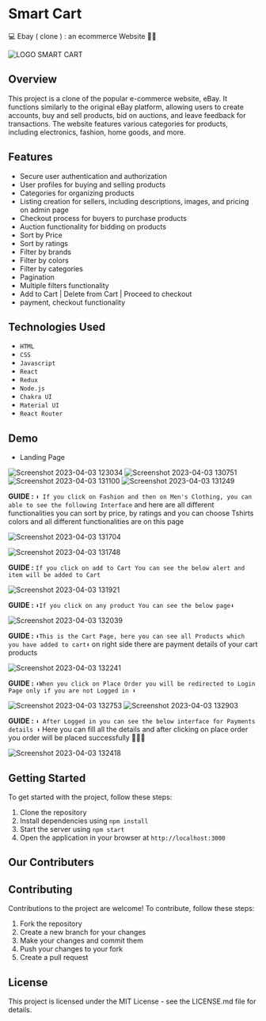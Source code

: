                           
# Smart Cart  
💻 Ebay ( clone ) : an ecommerce Website 🚀🎯

![LOGO SMART CART](https://user-images.githubusercontent.com/110609653/229433784-c119f184-e956-486c-b246-0f7c7bc83aa2.jpg)


## Overview

This project is a clone of the popular e-commerce website, eBay. It functions similarly to the original eBay platform, allowing users to create accounts, buy and sell products, bid on auctions, and leave feedback for transactions. The website features various categories for products, including electronics, fashion, home goods, and more.

## Features

- Secure user authentication and authorization
- User profiles for buying and selling products
- Categories for organizing products
- Listing creation for sellers, including descriptions, images, and pricing on admin page
- Checkout process for buyers to purchase products
- Auction functionality for bidding on products
- Sort by Price
- Sort by ratings
- Filter by brands
- Filter by colors
- Filter by categories
- Pagination
- Multiple filters functionality
- Add to Cart | Delete from Cart | Proceed to checkout
- payment, checkout functionality

## Technologies Used

- `HTML`
- `CSS`
- `Javascript`
- `React`
- `Redux`
- `Node.js`
- `Chakra UI`
- `Material UI`
- `React Router`

## Demo 
- Landing Page

![Screenshot 2023-04-03 123034](https://user-images.githubusercontent.com/110609653/229442412-bbb0b9be-09ee-4afb-becc-833f072924fb.png)
![Screenshot 2023-04-03 130751](https://user-images.githubusercontent.com/110609653/229447950-73605275-27f4-4df0-889a-053c04fccf8c.png)
![Screenshot 2023-04-03 131100](https://user-images.githubusercontent.com/110609653/229447964-7f667696-1f94-4214-91e0-2987017d0169.png)
![Screenshot 2023-04-03 131249](https://user-images.githubusercontent.com/110609653/229447969-c7b3145e-b7ff-4d03-b530-93b79564eaaa.png)


**GUIDE :** `⬇️ If you click on Fashion and then on Men's Clothing, you can able to see the following Interface` and here are all different functionalities you can sort by price, by ratings and you can choose Tshirts colors and all different functionalities are on this page


![Screenshot 2023-04-03 131704](https://user-images.githubusercontent.com/110609653/229447975-691557b7-5602-4840-8ca9-770414bf8d2a.png)


![Screenshot 2023-04-03 131748](https://user-images.githubusercontent.com/110609653/229447983-2a5a5f91-3d3d-470f-8eb1-9940a6da9e08.png)

**GUIDE :** `If you click on add to Cart You can see the below alert and item will be added to Cart`

![Screenshot 2023-04-03 131921](https://user-images.githubusercontent.com/110609653/229447995-4043e2d4-ef8c-4f10-8390-54df136edfe2.png)

**GUIDE :** `⬇️If you click on any product You can see the below page⬇️`

![Screenshot 2023-04-03 132039](https://user-images.githubusercontent.com/110609653/229448001-ccd10891-62c5-475f-a306-ad24f0eb9cd9.png)

**GUIDE :** `⬇️This is the Cart Page, here you can see all Products which you have added to cart⬇️` on right side there are payment details of your cart products

![Screenshot 2023-04-03 132241](https://user-images.githubusercontent.com/110609653/229448005-027986aa-48f3-4a8e-9815-0902fd2e5774.png)

**GUIDE :** `⬇️When you click on Place Order you will be redirected to Login Page only if you are not Logged in ⬇️` 

![Screenshot 2023-04-03 132753](https://user-images.githubusercontent.com/110609653/229448014-adfd562f-ba53-43ee-91b2-0dd621177288.png)
![Screenshot 2023-04-03 132903](https://user-images.githubusercontent.com/110609653/229448016-8903cdc8-bb8d-48eb-8747-56d28f098f61.png)

**GUIDE :** `⬇️ After Logged in you can see the below interface for Payments details ⬇️` Here you can fill all the details and  after clicking on place order you order will be placed successfully 🥳🥳🥳


![Screenshot 2023-04-03 132418](https://user-images.githubusercontent.com/110609653/229448010-49c63c07-4b95-4574-8666-fc9c4655b680.png)



## Getting Started

To get started with the project, follow these steps:

1. Clone the repository
2. Install dependencies using `npm install`
3. Start the server using `npm start`
4. Open the application in your browser at `http://localhost:3000`

## Our Contributers



## Contributing

Contributions to the project are welcome! To contribute, follow these steps:

1. Fork the repository
2. Create a new branch for your changes
3. Make your changes and commit them
4. Push your changes to your fork
5. Create a pull request

## License

This project is licensed under the MIT License - see the LICENSE.md file for details.


